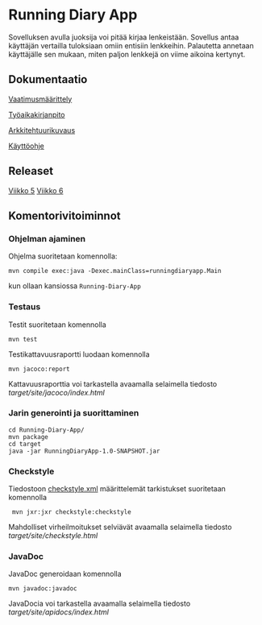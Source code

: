 # Running Diary App

Sovelluksen avulla juoksija voi pitää kirjaa lenkeistään. Sovellus antaa käyttäjän vertailla tuloksiaan omiin entisiin lenkkeihin. Palautetta annetaan käyttäjälle sen mukaan, miten paljon lenkkejä on viime aikoina kertynyt.

## Dokumentaatio

[Vaatimusmäärittely](https://github.com/Sendouc/ot-harjoitustyo/blob/master/dokumentaatio/vaatimusmaarittely.md)

[Työaikakirjanpito](https://github.com/Sendouc/ot-harjoitustyo/blob/master/dokumentaatio/tuntikirjanpito.md)

[Arkkitehtuurikuvaus](https://github.com/Sendouc/ot-harjoitustyo/blob/master/dokumentaatio/arkkitehtuuri.md)

[Käyttöohje](https://github.com/Sendouc/ot-harjoitustyo/blob/master/dokumentaatio/kayttoohje.md)

## Releaset

[Viikko 5](https://github.com/Sendouc/ot-harjoitustyo/releases/tag/viikko5)
[Viikko 6](https://github.com/Sendouc/ot-harjoitustyo/releases/tag/viikko6)

## Komentorivitoiminnot

### Ohjelman ajaminen

Ohjelma suoritetaan komennolla:

```
mvn compile exec:java -Dexec.mainClass=runningdiaryapp.Main
```

kun ollaan kansiossa `Running-Diary-App`

### Testaus

Testit suoritetaan komennolla

```
mvn test
```

Testikattavuusraportti luodaan komennolla

```
mvn jacoco:report
```

Kattavuusraporttia voi tarkastella avaamalla selaimella tiedosto _target/site/jacoco/index.html_

### Jarin generointi ja suorittaminen

```
cd Running-Diary-App/
mvn package
cd target
java -jar RunningDiaryApp-1.0-SNAPSHOT.jar
```

### Checkstyle

Tiedostoon [checkstyle.xml](https://github.com/mluukkai/OtmTodoApp/blob/master/checkstyle.xml) määrittelemät tarkistukset suoritetaan komennolla

```
 mvn jxr:jxr checkstyle:checkstyle
```

Mahdolliset virheilmoitukset selviävät avaamalla selaimella tiedosto _target/site/checkstyle.html_

### JavaDoc

JavaDoc generoidaan komennolla

```
mvn javadoc:javadoc
```

JavaDocia voi tarkastella avaamalla selaimella tiedosto _target/site/apidocs/index.html_
